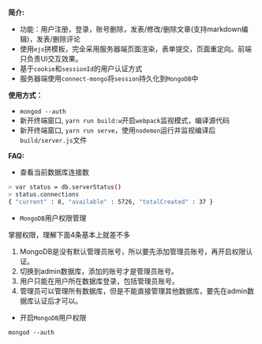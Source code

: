 __简介:__

* 功能：用户注册，登录，账号删除，发表/修改/删除文章(支持markdown编辑)，发表/删除评论
* 使用`ejs`拼模板，完全采用服务器端页面渲染，表单提交，页面重定向。前端只负责UI交互效果。
* 基于`cookie`和`sessionId`的用户认证方式
* 服务器端使用`connect-mongo`将`session`持久化到`MongoDB`中

__使用方式：__

* `mongod --auth`
* 新开终端窗口, `yarn run build:w`开启`webpack`监视模式，编译源代码
* 新开终端窗口, `yarn run serve`，使用`nodemon`运行并监视编译后`build/server.js`文件

__FAQ:__

* 查看当前数据库连接数
```bash
> var status = db.serverStatus()
> status.connections
{ "current" : 8, "available" : 5726, "totalCreated" : 37 }
```

* `MongoDB`用户权限管理

掌握权限，理解下面4条基本上就差不多

1. MongoDB是没有默认管理员账号，所以要先添加管理员账号，再开启权限认证。
2. 切换到admin数据库，添加的账号才是管理员账号。
3. 用户只能在用户所在数据库登录，包括管理员账号。
4. 管理员可以管理所有数据库，但是不能直接管理其他数据库，要先在admin数据库认证后才可以。

* 开启`MongoDB`用户权限

`mongod --auth`
